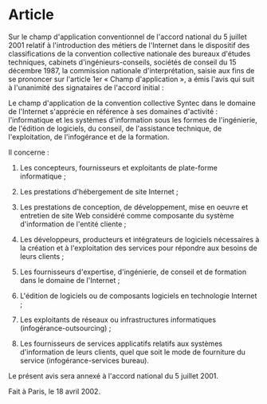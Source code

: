 # Article

Sur le champ d'application conventionnel de l'accord national du 5 juillet 2001 relatif à l'introduction des métiers de l'Internet dans le dispositif des classifications de la convention collective nationale des bureaux d'études techniques, cabinets d'ingénieurs-conseils, sociétés de conseil du 15 décembre 1987, la commission nationale d'interprétation, saisie aux fins de se prononcer sur l'article 1er « Champ d'application », a émis l'avis qui suit à l'unanimité des signataires de l'accord initial :

Le champ d'application de la convention collective Syntec dans le domaine de l'Internet s'apprécie en référence à ses domaines d'activité : l'informatique et les systèmes d'information sous les formes de l'ingénierie, de l'édition de logiciels, du conseil, de l'assistance technique, de l'exploitation, de l'infogérance et de la formation.

Il concerne :

1. Les concepteurs, fournisseurs et exploitants de plate-forme informatique ;

2. Les prestations d'hébergement de site Internet ;

3. Les prestations de conception, de développement, mise en oeuvre et entretien de site Web considéré comme composante du système d'information de l'entité cliente ;

4. Les développeurs, producteurs et intégrateurs de logiciels nécessaires à la création et à l'exploitation des services pour répondre aux besoins de leurs clients ;

5. Les fournisseurs d'expertise, d'ingénierie, de conseil et de formation dans le domaine de l'Internet ;

6. L'édition de logiciels ou de composants logiciels en technologie Internet ;

7. Les exploitants de réseaux ou infrastructures informatiques (infogérance-outsourcing) ;

8. Les fournisseurs de services applicatifs relatifs aux systèmes d'information de leurs clients, quel que soit le mode de fourniture du service (infogérance-services bureau).

Le présent avis sera annexé à l'accord national du 5 juillet 2001.

Fait à Paris, le 18 avril 2002.

